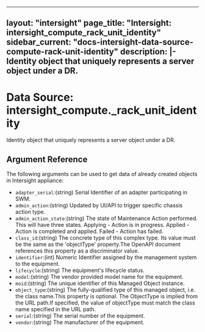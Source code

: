 
---
layout: "intersight"
page_title: "Intersight: intersight_compute_rack_unit_identity"
sidebar_current: "docs-intersight-data-source-compute-rack-unit-identity"
description: |-
Identity object that uniquely represents a server object under a DR.
---

# Data Source: intersight_compute._rack_unit_identity
Identity object that uniquely represents a server object under a DR.
## Argument Reference
The following arguments can be used to get data of already created objects in Intersight appliance:
* `adapter_serial`:(string) Serial Identifier of an adapter participating in SWM. 
* `admin_action`:(string) Updated by UI/API to trigger specific chassis action type. 
* `admin_action_state`:(string) The state of Maintenance Action performed. This will have three states. Applying - Action is in progress. Applied - Action is completed and applied. Failed - Action has failed. 
* `class_id`:(string) The concrete type of this complex type. Its value must be the same as the 'objectType' property.The OpenAPI document references this property as a discriminator value. 
* `identifier`:(int) Numeric Identifier assigned by the management system to the equipment. 
* `lifecycle`:(string) The equipment's lifecycle status. 
* `model`:(string) The vendor provided model name for the equipment. 
* `moid`:(string) The unique identifier of this Managed Object instance. 
* `object_type`:(string) The fully-qualified type of this managed object, i.e. the class name.This property is optional. The ObjectType is implied from the URL path.If specified, the value of objectType must match the class name specified in the URL path. 
* `serial`:(string) The serial number of the equipment. 
* `vendor`:(string) The manufacturer of the equipment. 
